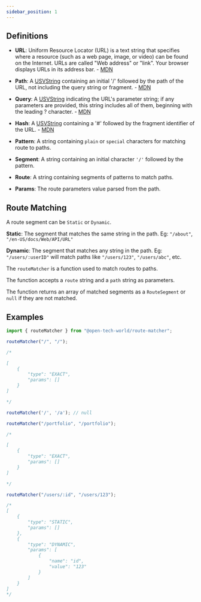 ```yaml
---
sidebar_position: 1
---
```


## Definitions

- **URL**: Uniform Resource Locator (URL) is a text string that specifies where a resource (such as a web page, image, or video) can be found on the Internet. URLs are called "Web address" or "link". Your browser displays URLs in its address bar. - [MDN](https://developer.mozilla.org/en-US/docs/Glossary/URL)

- **Path**: A [USVString](https://developer.mozilla.org/en-US/docs/Web/API/USVString) containing an initial '/' followed by the path of the URL, not including the query string or fragment. - [MDN](https://developer.mozilla.org/en-US/docs/Web/API/URL/pathname)

- **Query**: A [USVString](https://developer.mozilla.org/en-US/docs/Web/API/USVString) indicating the URL's parameter string; if any parameters are provided, this string includes all of them, beginning with the leading ? character. - [MDN](https://developer.mozilla.org/en-US/docs/Web/API/URL/search)

- **Hash**: A [USVString](https://developer.mozilla.org/en-US/docs/Web/API/USVString) containing a '#' followed by the fragment identifier of the URL. - [MDN](https://developer.mozilla.org/en-US/docs/Web/API/URL/hash)

- **Pattern**: A string containing `plain` or `special` characters for matching route to paths.

- **Segment**: A string containing an initial character `'/'` followed by the pattern.

- **Route**: A string containing segments of patterns to match paths.

- **Params**: The route parameters value parsed from the path.

## Route Matching

A route segment can be `Static` or `Dynamic`.

**Static**: The segment that matches the same string in the path. Eg: `"/about"`, `"/en-US/docs/Web/API/URL"`

**Dynamic**: The segment that matches any string in the path. Eg: `"/users/:userID"` will match paths like `"/users/123"`, `"/users/abc"`, etc.

The `routeMatcher` is a function used to match routes to paths.

The function accepts a `route` string and a `path` string as parameters.

The function returns an array of matched segments as a `RouteSegment` or `null` if they are not matched.

## Examples

```js
import { routeMatcher } from "@open-tech-world/route-matcher";

routeMatcher("/", "/");

/*

[
    {
        "type": "EXACT",
        "params": []
    }
]

*/

routeMatcher('/', '/a'); // null

routeMatcher("/portfolio", "/portfolio");

/*

[
    {
        "type": "EXACT",
        "params": []
    }
]

*/

routeMatcher("/users/:id", "/users/123");

/*
[
    {
        "type": "STATIC",
        "params": []
    },
    {
        "type": "DYNAMIC",
        "params": [
            {
                "name": "id",
                "value": "123"
            }
        ]
    }
]
*/
```
